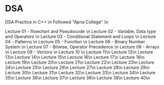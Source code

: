 # DSA
DSA Practice in C++ \n
Followed "Apna College" \n

Lecture 01 - flowchart and Pseudocode \n
Lecture 02 - Variable, Data type and Operators \n
Lecture 03 - Conditional Statement and Loops \n
Lecture 04 - Patterns \n
Lecture 05 - Function \n
Lecture 06 - Binary Number System \n
Lecture 07 - Bitwise, Operator Precedence \n
Lecture 08 - Arrays \n
Lecture 09 - Vectors \n
Lecture 10 \n
Lecture 11\n
Lecture 12\n
Lecture 13\n
Lecture 14\n
Lecture 15\n
Lecture 16\n
Lecture 17\n
Lecture 18\n
Lecture 19\n
Lecture 20\n
Lecture 21\n
Lecture 22\n
Lecture 23\n
Lecture 24\n
Lecture 25\n
Lecture 26\n
Lecture 27\n
Lecture 28\n
Lecture 29\n
Lecture 30\n
Lecture 31\n
Lecture 32\n
Lecture 33\n
Lecture 34\n
Lecture 35\n
Lecture 36\n
Lecture 37\n
Lecture 38\n
Lecture 39\n
Lecture 40\n




